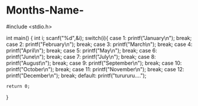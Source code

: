 # Months-Name-
#include <stdio.h>

int main()
{
    int i;
    scanf("%d",&i);
    switch(i){
        case 1:
        printf("January\n");
        break;
        case 2:
        printf("February\n");
        break;
        case 3:
        printf("March\n");
        break;
        case 4:
        printf("April\n");
        break;
        case 5:
        printf("May\n");
        break;
        case 6:
        printf("June\n");
        break;
        case 7:
        printf("July\n");
        break;
        case 8:
        printf("August\n");
        break;
        case 9:
        printf("September\n");
        break;
        case 10:
        printf("October\n");
        break;
        case 11:
        printf("November\n");
        break;
        case 12:
        printf("December\n");
        break;
        default:
        printf("turururu....");
        

    return 0;
}

